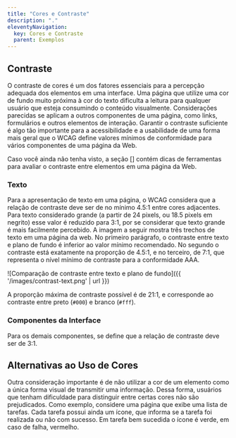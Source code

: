```yaml
---
title: "Cores e Contraste"
description: "."
eleventyNavigation:
  key: Cores e Contraste
  parent: Exemplos
---
```


## Contraste

O contraste de cores é um dos fatores essenciais para a percepção adequada dos elementos em uma interface. Uma página que utilize uma cor de fundo muito próxima à cor do texto dificulta a leitura para qualquer usuário que esteja consumindo o conteúdo visualmente. Considerações parecidas se aplicam a outros componentes de uma página, como links, formulários e outros elementos de interação. Garantir o contraste suficiente é algo tão importante para a acessibilidade e a usabilidade de uma forma mais geral que o WCAG define valores mínimos de conformidade para vários componentes de uma página da Web.

Caso você ainda não tenha visto, a seção [] contém dicas de ferramentas para avaliar o contraste entre elementos em uma página da Web.

### Texto

Para a apresentação de texto em uma página, o WCAG considera que a relação de contraste deve ser de no mínimo 4.5:1 entre cores adjacentes. Para texto considerado grande (a partir de 24 pixels, ou 18.5 pixels em negrito) esse valor é reduzido para 3:1, por se considerar que texto grande é mais facilmente percebido. A imagem a seguir mostra três trechos de texto em uma página da web. No primeiro parágrafo, o contraste entre texto e plano de fundo é inferior ao valor mínimo recomendado. No segundo o contraste está exatamente na proporção de 4.5:1, e no terceiro, de 7:1, que representa o nível mínimo de contraste para a conformidade AAA.

![Comparação de contraste entre texto e plano de fundo]({{ '/images/contrast-text.png' | url }})

A proporção máxima de contraste possível é de 21:1, e corresponde ao contraste entre preto (`#000`) e branco (`#fff`).

### Componentes da Interface

Para os demais componentes, se define que a relação de contraste deve ser de 3:1.

## Alternativas ao Uso de Cores 

Outra consideração importante é de não utilizar a cor de um elemento como a única forma visual de transmitir uma informação. Dessa forma, usuários que tenham dificuldade para distinguir entre certas cores não são prejudicados. Como exemplo, considere uma página que exibe uma lista de tarefas. Cada tarefa possui ainda um ícone, que informa se a tarefa foi realizada ou não com sucesso. Em tarefa bem sucedida o ícone é verde, em caso de falha, vermelho.